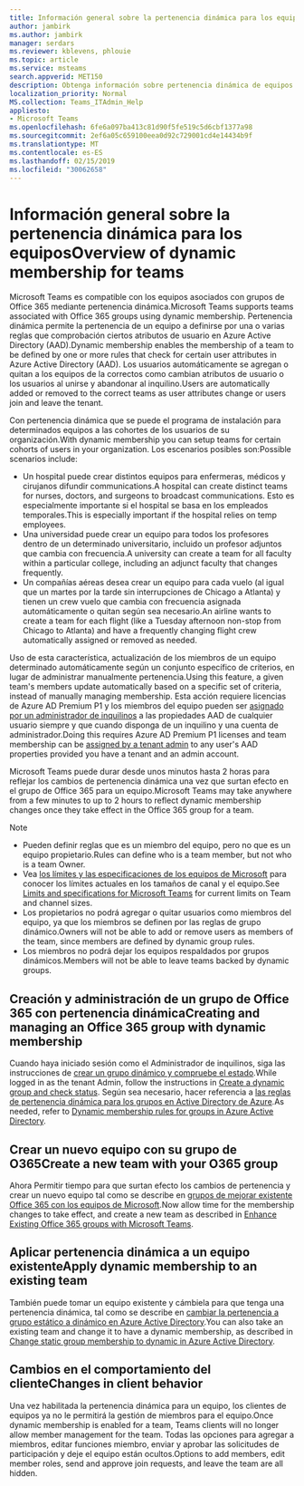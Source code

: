 ```yaml
---
title: Información general sobre la pertenencia dinámica para los equipos
author: jambirk
ms.author: jambirk
manager: serdars
ms.reviewer: kblevens, phlouie
ms.topic: article
ms.service: msteams
search.appverid: MET150
description: Obtenga información sobre pertenencia dinámica de equipos en función de AAD.
localization_priority: Normal
MS.collection: Teams_ITAdmin_Help
appliesto:
- Microsoft Teams
ms.openlocfilehash: 6fe6a097ba413c81d90f5fe519c5d6cbf1377a98
ms.sourcegitcommit: 2ef6a05c659100eea0d92c729001cd4e14434b9f
ms.translationtype: MT
ms.contentlocale: es-ES
ms.lasthandoff: 02/15/2019
ms.locfileid: "30062658"
---
```

# <a name="overview-of-dynamic-membership-for-teams"></a><span data-ttu-id="a1f75-103">Información general sobre la pertenencia dinámica para los equipos</span><span class="sxs-lookup"><span data-stu-id="a1f75-103">Overview of dynamic membership for teams</span></span>

<span data-ttu-id="a1f75-104">Microsoft Teams es compatible con los equipos asociados con grupos de Office 365 mediante pertenencia dinámica.</span><span class="sxs-lookup"><span data-stu-id="a1f75-104">Microsoft Teams supports teams associated with Office 365 groups using dynamic membership.</span></span> <span data-ttu-id="a1f75-105">Pertenencia dinámica permite la pertenencia de un equipo a definirse por una o varias reglas que comprobación ciertos atributos de usuario en Azure Active Directory (AAD).</span><span class="sxs-lookup"><span data-stu-id="a1f75-105">Dynamic membership enables the membership of a team to be defined by one or more rules that check for certain user attributes in Azure Active Directory (AAD).</span></span> <span data-ttu-id="a1f75-106">Los usuarios automáticamente se agregan o quitan a los equipos de la correctos como cambian atributos de usuario o los usuarios al unirse y abandonar al inquilino.</span><span class="sxs-lookup"><span data-stu-id="a1f75-106">Users are automatically added or removed to the correct teams as user attributes change or users join and leave the tenant.</span></span>

<span data-ttu-id="a1f75-107">Con pertenencia dinámica que se puede el programa de instalación para determinados equipos a las cohortes de los usuarios de su organización.</span><span class="sxs-lookup"><span data-stu-id="a1f75-107">With dynamic membership you can setup teams for certain cohorts of users in your organization.</span></span> <span data-ttu-id="a1f75-108">Los escenarios posibles son:</span><span class="sxs-lookup"><span data-stu-id="a1f75-108">Possible scenarios include:</span></span>
- <span data-ttu-id="a1f75-109">Un hospital puede crear distintos equipos para enfermeras, médicos y cirujanos difundir communications.</span><span class="sxs-lookup"><span data-stu-id="a1f75-109">A hospital can create distinct teams for nurses, doctors, and surgeons to broadcast communications.</span></span> <span data-ttu-id="a1f75-110">Esto es especialmente importante si el hospital se basa en los empleados temporales.</span><span class="sxs-lookup"><span data-stu-id="a1f75-110">This is especially important if the hospital relies on temp employees.</span></span>
- <span data-ttu-id="a1f75-111">Una universidad puede crear un equipo para todos los profesores dentro de un determinado universitario, incluido un profesor adjuntos que cambia con frecuencia.</span><span class="sxs-lookup"><span data-stu-id="a1f75-111">A university can create a team for all faculty within a particular college, including an adjunct faculty that changes frequently.</span></span>
- <span data-ttu-id="a1f75-112">Un compañías aéreas desea crear un equipo para cada vuelo (al igual que un martes por la tarde sin interrupciones de Chicago a Atlanta) y tienen un crew vuelo que cambia con frecuencia asignada automáticamente o quitan según sea necesario.</span><span class="sxs-lookup"><span data-stu-id="a1f75-112">An airline wants to create a team for each flight (like a Tuesday afternoon non-stop from Chicago to Atlanta) and have a frequently changing flight crew automatically assigned or removed as needed.</span></span>

<span data-ttu-id="a1f75-113">Uso de esta característica, actualización de los miembros de un equipo determinado automáticamente según un conjunto específico de criterios, en lugar de administrar manualmente pertenencia.</span><span class="sxs-lookup"><span data-stu-id="a1f75-113">Using this feature, a given team's members update automatically based on a specific set of criteria, instead of manually managing membership.</span></span> <span data-ttu-id="a1f75-114">Esta acción requiere licencias de Azure AD Premium P1 y los miembros del equipo pueden ser [asignado por un administrador de inquilinos](https://docs.microsoft.com/azure/active-directory/users-groups-roles/groups-dynamic-membership) a las propiedades AAD de cualquier usuario siempre y que cuando disponga de un inquilino y una cuenta de administrador.</span><span class="sxs-lookup"><span data-stu-id="a1f75-114">Doing this requires Azure AD Premium P1 licenses and team membership can be [assigned by a tenant admin](https://docs.microsoft.com/azure/active-directory/users-groups-roles/groups-dynamic-membership) to any user's AAD properties provided you have a tenant and an admin account.</span></span> 

<span data-ttu-id="a1f75-115">Microsoft Teams puede durar desde unos minutos hasta 2 horas para reflejar los cambios de pertenencia dinámica una vez que surtan efecto en el grupo de Office 365 para un equipo.</span><span class="sxs-lookup"><span data-stu-id="a1f75-115">Microsoft Teams may take anywhere from a few minutes to up to 2 hours to reflect dynamic membership changes once they take effect in the Office 365 group for a team.</span></span> 

> [!NOTE]
> - <span data-ttu-id="a1f75-116">Pueden definir reglas que es un miembro del equipo, pero no que es un equipo propietario.</span><span class="sxs-lookup"><span data-stu-id="a1f75-116">Rules can define who is a team member, but not who is a team Owner.</span></span>
> - <span data-ttu-id="a1f75-117">Vea [los límites y las especificaciones de los equipos de Microsoft](limits-specifications-teams.md) para conocer los límites actuales en los tamaños de canal y el equipo.</span><span class="sxs-lookup"><span data-stu-id="a1f75-117">See [Limits and specifications for Microsoft Teams](limits-specifications-teams.md) for current limits on Team and channel sizes.</span></span>
> - <span data-ttu-id="a1f75-118">Los propietarios no podrá agregar o quitar usuarios como miembros del equipo, ya que los miembros se definen por las reglas de grupo dinámico.</span><span class="sxs-lookup"><span data-stu-id="a1f75-118">Owners will not be able to add or remove users as members of the team, since members are defined by dynamic group rules.</span></span>
> - <span data-ttu-id="a1f75-119">Los miembros no podrá dejar los equipos respaldados por grupos dinámicos.</span><span class="sxs-lookup"><span data-stu-id="a1f75-119">Members will not be able to leave teams backed by dynamic groups.</span></span>


## <a name="creating-and-managing-an-office-365-group-with-dynamic-membership"></a><span data-ttu-id="a1f75-120">Creación y administración de un grupo de Office 365 con pertenencia dinámica</span><span class="sxs-lookup"><span data-stu-id="a1f75-120">Creating and managing an Office 365 group with dynamic membership</span></span>
<span data-ttu-id="a1f75-121">Cuando haya iniciado sesión como el Administrador de inquilinos, siga las instrucciones de [crear un grupo dinámico y compruebe el estado](https://docs.microsoft.com/azure/active-directory/users-groups-roles/groups-create-rule).</span><span class="sxs-lookup"><span data-stu-id="a1f75-121">While logged in as the tenant Admin, follow the instructions in [Create a dynamic group and check status](https://docs.microsoft.com/azure/active-directory/users-groups-roles/groups-create-rule).</span></span> <span data-ttu-id="a1f75-122">Según sea necesario, hacer referencia a [las reglas de pertenencia dinámica para los grupos en Active Directory de Azure](https://docs.microsoft.com/azure/active-directory/users-groups-roles/groups-dynamic-membership).</span><span class="sxs-lookup"><span data-stu-id="a1f75-122">As needed, refer to [Dynamic membership rules for groups in Azure Active Directory](https://docs.microsoft.com/azure/active-directory/users-groups-roles/groups-dynamic-membership).</span></span>

## <a name="create-a-new-team-with-your-o365-group"></a><span data-ttu-id="a1f75-123">Crear un nuevo equipo con su grupo de O365</span><span class="sxs-lookup"><span data-stu-id="a1f75-123">Create a new team with your O365 group</span></span>

<span data-ttu-id="a1f75-124">Ahora Permitir tiempo para que surtan efecto los cambios de pertenencia y crear un nuevo equipo tal como se describe en [grupos de mejorar existente Office 365 con los equipos de Microsoft](enhance-office-365-groups.md).</span><span class="sxs-lookup"><span data-stu-id="a1f75-124">Now allow time for the membership changes to take effect, and create a new team  as described in [Enhance Existing Office 365 groups with Microsoft Teams](enhance-office-365-groups.md).</span></span>

## <a name="apply-dynamic-membership-to-an-existing-team"></a><span data-ttu-id="a1f75-125">Aplicar pertenencia dinámica a un equipo existente</span><span class="sxs-lookup"><span data-stu-id="a1f75-125">Apply dynamic membership to an existing team</span></span>

<span data-ttu-id="a1f75-126">También puede tomar un equipo existente y cámbiela para que tenga una pertenencia dinámica, tal como se describe en [cambiar la pertenencia a grupo estático a dinámico en Azure Active Directory](https://docs.microsoft.com/azure/active-directory/users-groups-roles/groups-change-type).</span><span class="sxs-lookup"><span data-stu-id="a1f75-126">You can also take an existing team and change it to have a dynamic membership, as described in [Change static group membership to dynamic in Azure Active Directory](https://docs.microsoft.com/azure/active-directory/users-groups-roles/groups-change-type).</span></span>

## <a name="changes-in-client-behavior"></a><span data-ttu-id="a1f75-127">Cambios en el comportamiento del cliente</span><span class="sxs-lookup"><span data-stu-id="a1f75-127">Changes in client behavior</span></span>

<span data-ttu-id="a1f75-128">Una vez habilitada la pertenencia dinámica para un equipo, los clientes de equipos ya no le permitirá la gestión de miembros para el equipo.</span><span class="sxs-lookup"><span data-stu-id="a1f75-128">Once dynamic membership is enabled for a team, Teams clients will no longer allow member management for the team.</span></span> <span data-ttu-id="a1f75-129">Todas las opciones para agregar a miembros, editar funciones miembro, enviar y aprobar las solicitudes de participación y deje el equipo están ocultos.</span><span class="sxs-lookup"><span data-stu-id="a1f75-129">Options to add members, edit member roles, send and approve join requests, and leave the team are all hidden.</span></span>
